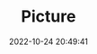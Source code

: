 ---
weight: 1
images:
- /images/edited/157.jpeg
title: Picture
date: 2022-10-24 20:49:41
tags: [luminarneo,work,ILCE7M3,70.0,person,bottle,oven]
---
